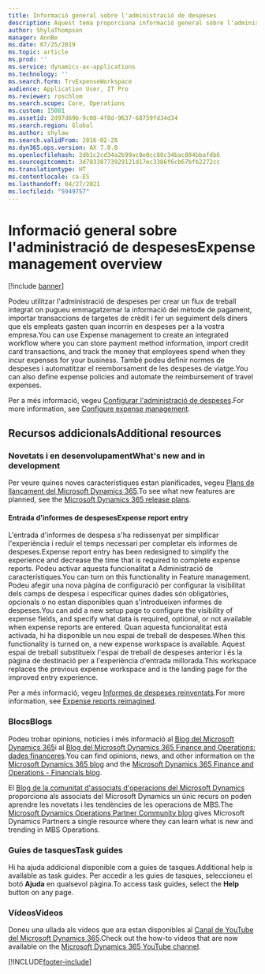 ```yaml
---
title: Informació general sobre l'administració de despeses
description: Aquest tema proporciona informació general sobre l'administració de despeses i enllaços a recursos addicionals. Podeu utilitzar l'administració de despeses per crear un flux de treball integrat on pugueu emmagatzemar la informació del mètode de pagament, importar transaccions de targetes de crèdit i fer un seguiment dels diners que els empleats gasten quan incorrin en despeses per a la vostra empresa.
author: ShylaThompson
manager: AnnBe
ms.date: 07/25/2019
ms.topic: article
ms.prod: ''
ms.service: dynamics-ax-applications
ms.technology: ''
ms.search.form: TrvExpenseWorkspace
audience: Application User, IT Pro
ms.reviewer: roschlom
ms.search.scope: Core, Operations
ms.custom: 15001
ms.assetid: 2d97d69b-9c08-4f0d-9637-68759fd34d34
ms.search.region: Global
ms.author: shylaw
ms.search.validFrom: 2016-02-28
ms.dyn365.ops.version: AX 7.0.0
ms.openlocfilehash: 2db1c2cd34a2b99ac8e0cc88c34bac804bbafdb6
ms.sourcegitcommit: 3d78338773929121d17ec3386f6cb67bfb2272cc
ms.translationtype: HT
ms.contentlocale: ca-ES
ms.lasthandoff: 04/27/2021
ms.locfileid: "5949757"
---
```

# <a name="expense-management-overview"></a><span data-ttu-id="5c5ef-104">Informació general sobre l'administració de despeses</span><span class="sxs-lookup"><span data-stu-id="5c5ef-104">Expense management overview</span></span>

[!include [banner](../includes/banner.md)]

<span data-ttu-id="5c5ef-105">Podeu utilitzar l'administració de despeses per crear un flux de treball integrat on pugueu emmagatzemar la informació del mètode de pagament, importar transaccions de targetes de crèdit i fer un seguiment dels diners que els empleats gasten quan incorrin en despeses per a la vostra empresa.</span><span class="sxs-lookup"><span data-stu-id="5c5ef-105">You can use Expense management to create an integrated workflow where you can store payment method information, import credit card transactions, and track the money that employees spend when they incur expenses for your business.</span></span> <span data-ttu-id="5c5ef-106">També podeu definir normes de despeses i automatitzar el reemborsament de les despeses de viatge.</span><span class="sxs-lookup"><span data-stu-id="5c5ef-106">You can also define expense policies and automate the reimbursement of travel expenses.</span></span>

<span data-ttu-id="5c5ef-107">Per a més informació, vegeu [Configurar l'administració de despeses](plan-expense-management.md).</span><span class="sxs-lookup"><span data-stu-id="5c5ef-107">For more information, see [Configure expense management](plan-expense-management.md).</span></span>

## <a name="additional-resources"></a><span data-ttu-id="5c5ef-108">Recursos addicionals</span><span class="sxs-lookup"><span data-stu-id="5c5ef-108">Additional resources</span></span>

### <a name="whats-new-and-in-development"></a><span data-ttu-id="5c5ef-109">Novetats i en desenvolupament</span><span class="sxs-lookup"><span data-stu-id="5c5ef-109">What's new and in development</span></span>

<span data-ttu-id="5c5ef-110">Per veure quines noves característiques estan planificades, vegeu [Plans de llançament del Microsoft Dynamics 365](/dynamics365/release-plans/).</span><span class="sxs-lookup"><span data-stu-id="5c5ef-110">To see what new features are planned, see the [Microsoft Dynamics 365 release plans](/dynamics365/release-plans/).</span></span>

#### <a name="expense-report-entry"></a><span data-ttu-id="5c5ef-111">Entrada d'informes de despeses</span><span class="sxs-lookup"><span data-stu-id="5c5ef-111">Expense report entry</span></span>

<span data-ttu-id="5c5ef-112">L'entrada d'informes de despesa s'ha redissenyat per simplificar l'experiència i reduir el temps necessari per completar els informes de despeses.</span><span class="sxs-lookup"><span data-stu-id="5c5ef-112">Expense report entry has been redesigned to simplify the experience and decrease the time that is required to complete expense reports.</span></span> <span data-ttu-id="5c5ef-113">Podeu activar aquesta funcionalitat a Administració de característiques.</span><span class="sxs-lookup"><span data-stu-id="5c5ef-113">You can turn on this functionality in Feature management.</span></span> <span data-ttu-id="5c5ef-114">Podeu afegir una nova pàgina de configuració per configurar la visibilitat dels camps de despesa i especificar quines dades són obligatòries, opcionals o no estan disponibles quan s'introdueixen informes de despeses.</span><span class="sxs-lookup"><span data-stu-id="5c5ef-114">You can add a new setup page to configure the visibility of expense fields, and specify what data is required, optional, or not available when expense reports are entered.</span></span> <span data-ttu-id="5c5ef-115">Quan aquesta funcionalitat està activada, hi ha disponible un nou espai de treball de despeses.</span><span class="sxs-lookup"><span data-stu-id="5c5ef-115">When this functionality is turned on, a new expense workspace is available.</span></span> <span data-ttu-id="5c5ef-116">Aquest espai de treball substitueix l'espai de treball de despeses anterior i és la pàgina de destinació per a l'experiència d'entrada millorada.</span><span class="sxs-lookup"><span data-stu-id="5c5ef-116">This workspace replaces the previous expense workspace and is the landing page for the improved entry experience.</span></span>

<span data-ttu-id="5c5ef-117">Per a més informació, vegeu [Informes de despeses reinventats](ExpenseWorkspaceNew.md).</span><span class="sxs-lookup"><span data-stu-id="5c5ef-117">For more information, see [Expense reports reimagined](ExpenseWorkspaceNew.md).</span></span>

### <a name="blogs"></a><span data-ttu-id="5c5ef-118">Blocs</span><span class="sxs-lookup"><span data-stu-id="5c5ef-118">Blogs</span></span>

<span data-ttu-id="5c5ef-119">Podeu trobar opinions, notícies i més informació al [Blog del Microsoft Dynamics 365](https://community.dynamics.com/b/msftdynamicsblog?c=Enterprise)i al [Blog del Microsoft Dynamics 365 Finance and Operations: dades financeres](https://community.dynamics.com/365/financeandoperations/b/financials).</span><span class="sxs-lookup"><span data-stu-id="5c5ef-119">You can find opinions, news, and other information on the [Microsoft Dynamics 365 blog](https://community.dynamics.com/b/msftdynamicsblog?c=Enterprise) and the [Microsoft Dynamics 365 Finance and Operations - Financials blog](https://community.dynamics.com/365/financeandoperations/b/financials).</span></span>

<span data-ttu-id="5c5ef-120">El [Blog de la comunitat d'associats d'operacions del Microsoft Dynamics](https://community.dynamics.com/partner/b/operationspartnercommunityblog) proporciona als associats del Microsoft Dynamics un únic recurs on poden aprendre les novetats i les tendències de les operacions de MBS.</span><span class="sxs-lookup"><span data-stu-id="5c5ef-120">The [Microsoft Dynamics Operations Partner Community blog](https://community.dynamics.com/partner/b/operationspartnercommunityblog) gives Microsoft Dynamics Partners a single resource where they can learn what is new and trending in MBS Operations.</span></span>

### <a name="task-guides"></a><span data-ttu-id="5c5ef-121">Guies de tasques</span><span class="sxs-lookup"><span data-stu-id="5c5ef-121">Task guides</span></span>

<span data-ttu-id="5c5ef-122">Hi ha ajuda addicional disponible com a guies de tasques.</span><span class="sxs-lookup"><span data-stu-id="5c5ef-122">Additional help is available as task guides.</span></span> <span data-ttu-id="5c5ef-123">Per accedir a les guies de tasques, seleccioneu el botó **Ajuda** en qualsevol pàgina.</span><span class="sxs-lookup"><span data-stu-id="5c5ef-123">To access task guides, select the **Help** button on any page.</span></span>

### <a name="videos"></a><span data-ttu-id="5c5ef-124">Vídeos</span><span class="sxs-lookup"><span data-stu-id="5c5ef-124">Videos</span></span>

<span data-ttu-id="5c5ef-125">Doneu una ullada als vídeos que ara estan disponibles al [Canal de YouTube del Microsoft Dynamics 365](https://www.youtube.com/channel/UCJGCg4rB3QSs8y_1FquelBQ).</span><span class="sxs-lookup"><span data-stu-id="5c5ef-125">Check out the how-to videos that are now available on the [Microsoft Dynamics 365 YouTube channel](https://www.youtube.com/channel/UCJGCg4rB3QSs8y_1FquelBQ).</span></span>


[!INCLUDE[footer-include](../includes/footer-banner.md)]